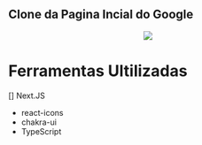 ## Clone da Pagina Incial do Google

<div align="center" width="600px">
    <img src="https://user-images.githubusercontent.com/80000943/126556202-7b5cfea9-1eb2-4dd2-848a-25f3653dabf0.jpeg">
</div>

# Ferramentas Ultilizadas
[] Next.JS
- react-icons
- chakra-ui 
- TypeScript
 
